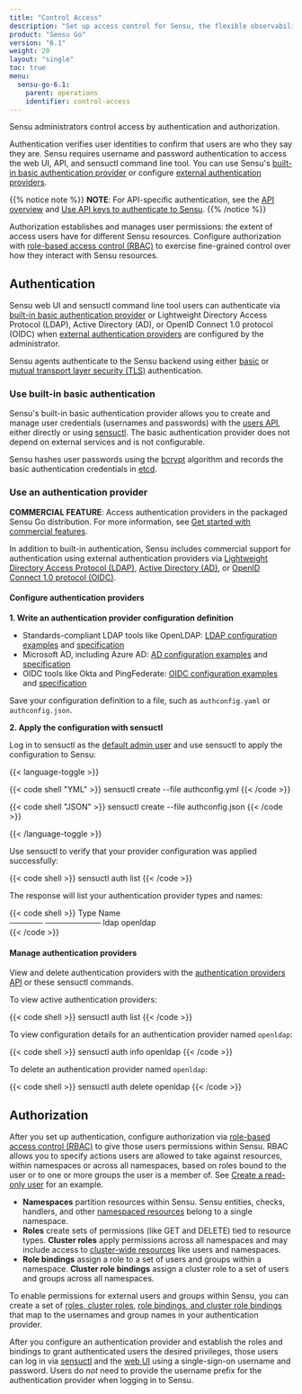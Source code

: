 ```yaml
---
title: "Control Access"
description: "Set up access control for Sensu, the flexible observability pipeline. Read these documents to authenticate to Sensu and authorize access for Sensu users."
product: "Sensu Go"
version: "6.1"
weight: 20
layout: "single"
toc: true
menu:
  sensu-go-6.1:
    parent: operations
    identifier: control-access
---
```


Sensu administrators control access by authentication and authorization.

Authentication verifies user identities to confirm that users are who they say they are.
Sensu requires username and password authentication to access the web UI, API, and sensuctl command line tool.
You can use Sensu's [built-in basic authentication provider][14] or configure [external authentication providers][15].

{{% notice note %}}
**NOTE**: For API-specific authentication, see the [API overview](../../api/#access-control) and [Use API keys to authenticate to Sensu](use-apikeys/).
{{% /notice %}}

Authorization establishes and manages user permissions: the extent of access users have for different Sensu resources.
Configure authorization with [role-based access control (RBAC)][4] to exercise fine-grained control over how they interact with Sensu resources.

## Authentication

Sensu web UI and sensuctl command line tool users can authenticate via [built-in basic authentication provider][14] or Lightweight Directory Access Protocol (LDAP), Active Directory (AD), or OpenID Connect 1.0 protocol (OIDC) when [external authentication providers][15] are configured by the administrator.

Sensu agents authenticate to the Sensu backend using either [basic][14] or [mutual transport layer security (TLS)][20] authentication.

### Use built-in basic authentication

Sensu's built-in basic authentication provider allows you to create and manage user credentials (usernames and passwords) with the [users API][53], either directly or using [sensuctl][2].
The basic authentication provider does not depend on external services and is not configurable.

Sensu hashes user passwords using the [bcrypt][26] algorithm and records the basic authentication credentials in [etcd][54].

### Use an authentication provider

**COMMERCIAL FEATURE**: Access authentication providers in the packaged Sensu Go distribution.
For more information, see [Get started with commercial features][6].

In addition to built-in authentication, Sensu includes commercial support for authentication using external authentication providers via [Lightweight Directory Access Protocol (LDAP)][44], [Active Directory (AD)][37], or [OpenID Connect 1.0 protocol (OIDC)][7].

#### Configure authentication providers

**1. Write an authentication provider configuration definition**

* Standards-compliant LDAP tools like OpenLDAP: [LDAP configuration examples][29] and [specification][30]
* Microsoft AD, including Azure AD: [AD configuration examples][31] and [specification][32]
* OIDC tools like Okta and PingFederate: [OIDC configuration examples][9] and [specification][12]

Save your configuration definition to a file, such as `authconfig.yaml` or `authconfig.json`.

**2. Apply the configuration with sensuctl**

Log in to sensuctl as the [default admin user][3] and use sensuctl to apply the configuration to Sensu:

{{< language-toggle >}}

{{< code shell "YML" >}}
sensuctl create --file authconfig.yml
{{< /code >}}

{{< code shell "JSON" >}}
sensuctl create --file authconfig.json
{{< /code >}}

{{< /language-toggle >}}

Use sensuctl to verify that your provider configuration was applied successfully:

{{< code shell >}}
sensuctl auth list
{{< /code >}}

The response will list your authentication provider types and names:

{{< code shell >}}
 Type     Name    
────── ────────── 
 ldap   openldap  
{{< /code >}}

#### Manage authentication providers

View and delete authentication providers with the [authentication providers API][27] or these sensuctl commands.

To view active authentication providers:

{{< code shell >}}
sensuctl auth list
{{< /code >}}

To view configuration details for an authentication provider named `openldap`:

{{< code shell >}}
sensuctl auth info openldap
{{< /code >}}

To delete an authentication provider named `openldap`:

{{< code shell >}}
sensuctl auth delete openldap
{{< /code >}}

## Authorization

After you set up authentication, configure authorization via [role-based access control (RBAC)][4] to give those users permissions within Sensu.
RBAC allows you to specify actions users are allowed to take against resources, within namespaces or across all namespaces, based on roles bound to the user or to one or more groups the user is a member of.
See [Create a read-only user][5] for an example.

- **Namespaces** partition resources within Sensu.
Sensu entities, checks, handlers, and other [namespaced resources][17] belong to a single namespace.
- **Roles** create sets of permissions (like GET and DELETE) tied to resource types.
**Cluster roles** apply permissions across all namespaces and may include access to [cluster-wide resources][18] like users and namespaces. 
- **Role bindings** assign a role to a set of users and groups within a namespace.
**Cluster role bindings** assign a cluster role to a set of users and groups across all namespaces.

To enable permissions for external users and groups within Sensu, you can create a set of [roles, cluster roles][11], [role bindings, and cluster role bindings][13] that map to the usernames and group names in your authentication provider.

After you configure an authentication provider and establish the roles and bindings to grant authenticated users the desired privileges, those users can log in via [sensuctl][36] and the [web UI][1] using a single-sign-on username and password.
Users do *not* need to provide the username prefix for the authentication provider when logging in to Sensu.


[1]: ../../web-ui/#sign-in-to-the-web-ui
[2]: ../../sensuctl/
[3]: rbac#default-users
[4]: rbac/
[5]: create-read-only-user/
[6]: ../../commercial/
[7]: oidc-auth/
[8]: ../../api/
[9]: oidc-auth/#oidc-configuration-examples
[10]: https://docs.microsoft.com/en-us/azure/active-directory-domain-services/tutorial-configure-ldaps
[11]: rbac#roles-and-cluster-roles
[12]: oidc-auth/#oidc-specification
[13]: rbac#role-bindings-and-cluster-role-bindings
[14]: #use-built-in-basic-authentication
[15]: #use-an-authentication-provider
[16]: rbac/#view-users
[17]: rbac#namespaced-resource-types
[18]: rbac#cluster-wide-resource-types
[19]: ../maintain-sensu/troubleshoot#log-levels
[20]: ../deploy-sensu/secure-sensu/#sensu-agent-mtls-authentication
[21]: ldap-auth/#ldap-group-search-attributes
[22]: ldap-auth/#ldap-user-search-attributes
[23]: ad-auth/#ad-metadata-attributes
[24]: ldap-auth/#ldap-metadata-attributes
[25]: /oidc-auth/#oidc-spec-attributes
[26]: https://en.wikipedia.org/wiki/Bcrypt
[27]: ../../api/authproviders/
[29]: ldap-auth/#ldap-configuration-examples
[30]: ldap-auth/#ldap-specification
[31]: ad-auth/#ad-configuration-examples
[32]: ad-auth/#ad-specification
[33]: rbac/#example-workflows
[36]: ../../sensuctl/#first-time-setup-and-authentication
[37]: ad-auth/
[38]: ../../sensuctl/create-manage-resources/#create-resources
[40]: ldap-auth/#ldap-server-attributes
[44]: ldap-auth/
[53]: ../../api/users/
[54]: https://etcd.io/

